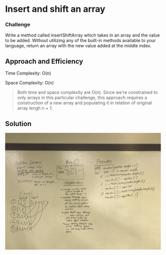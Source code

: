 # Insert and shift an array

### Challenge

Write a method called insertShiftArray which takes in an array and the value to be added. Without utilizing any of the built-in methods available to your language, return an array with the new value added at the middle index.

## Approach and Efficiency

Time Complexity: O(n)

Space Complexity: O(n)

> Both time and space complexity are O(n). Since we're constrained to only arrays in this particular challenge, this approach requires a construction of a new array and populating it in relation of original array lengh n + 1.

## Solution

![array shift](../../assets/shift.jpg)
